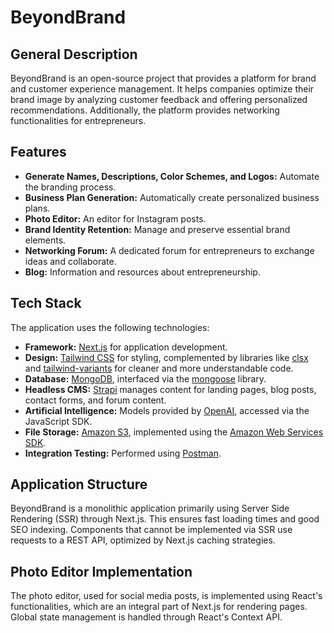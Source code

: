 # BeyondBrand

## General Description
BeyondBrand is an open-source project that provides a platform for brand and customer experience management. It helps companies optimize their brand image by analyzing customer feedback and offering personalized recommendations. Additionally, the platform provides networking functionalities for entrepreneurs.

## Features

- **Generate Names, Descriptions, Color Schemes, and Logos:** Automate the branding process.
- **Business Plan Generation:** Automatically create personalized business plans.
- **Photo Editor:** An editor for Instagram posts.
- **Brand Identity Retention:** Manage and preserve essential brand elements.
- **Networking Forum:** A dedicated forum for entrepreneurs to exchange ideas and collaborate.
- **Blog:** Information and resources about entrepreneurship.

## Tech Stack

The application uses the following technologies:

- **Framework:** [Next.js](https://nextjs.org/) for application development.
- **Design:** [Tailwind CSS](https://tailwindcss.com/) for styling, complemented by libraries like [clsx](https://github.com/lukeed/clsx) and [tailwind-variants](https://tailwindvariants.com/) for cleaner and more understandable code.
- **Database:** [MongoDB](https://www.mongodb.com/), interfaced via the [mongoose](https://mongoosejs.com/) library.
- **Headless CMS:** [Strapi](https://strapi.io/) manages content for landing pages, blog posts, contact forms, and forum content.
- **Artificial Intelligence:** Models provided by [OpenAI](https://openai.com/), accessed via the JavaScript SDK.
- **File Storage:** [Amazon S3](https://aws.amazon.com/s3/), implemented using the [Amazon Web Services SDK](https://aws.amazon.com/sdk-for-javascript/).
- **Integration Testing:** Performed using [Postman](https://www.postman.com/).

## Application Structure

BeyondBrand is a monolithic application primarily using Server Side Rendering (SSR) through Next.js. This ensures fast loading times and good SEO indexing. Components that cannot be implemented via SSR use requests to a REST API, optimized by Next.js caching strategies.

## Photo Editor Implementation

The photo editor, used for social media posts, is implemented using React's functionalities, which are an integral part of Next.js for rendering pages. Global state management is handled through React's Context API.
